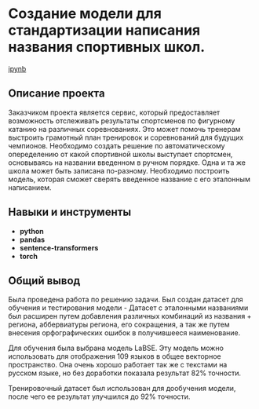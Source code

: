 # Создание модели для стандартизации написания названия спортивных школ. 

[ipynb](https://github.com/EktTitova/Hakaton-Projects/blob/main/Champion_Project/Титова_проект_Мой_Чемпион.ipynb)

## Описание проекта
Заказчиком проекта является сервис, который предоставляет возможность отслеживать результаты спортсменов по фигурному катанию на различных соревнованиях. Это может помочь тренерам выстроить грамотный план тренировок и соревнований для будущих чемпионов. Необходимо создать решение по автоматическому опеределению от какой спортивной школы выступает спортсмен, основываясь на названии введенном в ручном порядке. Одна и та же школа может быть записана по-разному. Необходимо построить модель, которая сможет сверять введенное название с его эталонным написанием.


## Навыки и инструменты

- **python**
- **pandas**
- **sentence-transformers**
- **torch**

## 

## Общий вывод

Была проведена работа по решению задачи. Был создан датасет для обучения и тестирования модели - Датасет с эталонными названиями был расширен путем добавления различных комбинаций из названия + региона, аббервиатуры региона, его сокращения, а так же путем внесения орфографических ошибок в получившееся наименование. 

Для обучения была выбрана модель LaBSE. Эту модель можно использовать для отображения 109 языков в общее векторное пространство. Она очень хорошо работает так же с текстами на русском языке, но без доработки показала результат 82% точности.

Тренировочный датасет был использован для дообучения модели, после чего ее результат улучшился до 92% точности.
